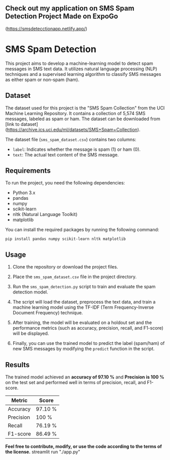 ## Check out my application on SMS Spam Detection Project Made on ExpoGo
(https://smsdetecctionapp.netlify.app/)
# SMS Spam Detection

This project aims to develop a machine-learning model to detect spam messages in SMS text data. It utilizes natural language processing (NLP) techniques and a supervised learning algorithm to classify SMS messages as either spam or non-spam (ham).

## Dataset

The dataset used for this project is the "SMS Spam Collection" from the UCI Machine Learning Repository. It contains a collection of 5,574 SMS messages, labeled as spam or ham. The dataset can be downloaded from [link to dataset] (https://archive.ics.uci.edu/ml/datasets/SMS+Spam+Collection).

The dataset file (`sms_spam_dataset.csv`) contains two columns:
- `label`: Indicates whether the message is spam (1) or ham (0).
- `text`: The actual text content of the SMS message.

## Requirements

To run the project, you need the following dependencies:
- Python 3.x
- pandas
- numpy
- scikit-learn
- nltk (Natural Language Toolkit)
- matplotlib

You can install the required packages by running the following command:

```
pip install pandas numpy scikit-learn nltk matplotlib
```

## Usage

1. Clone the repository or download the project files.

2. Place the `sms_spam_dataset.csv` file in the project directory.

3. Run the `sms_spam_detection.py` script to train and evaluate the spam detection model.

4. The script will load the dataset, preprocess the text data, and train a machine learning model using the TF-IDF (Term Frequency-Inverse Document Frequency) technique.

5. After training, the model will be evaluated on a holdout set and the performance metrics (such as accuracy, precision, recall, and F1-score) will be displayed.

6. Finally, you can use the trained model to predict the label (spam/ham) of new SMS messages by modifying the `predict` function in the script.


## Results

The trained model achieved an **accuracy of 97.10 %** and **Precision is 100 %** on the test set and performed well in terms of precision, recall, and F1-score.

| Metric     | Score |
|------------|-------|
| Accuracy   | 97.10 %   |
| Precision | 100 %   |
| Recall     | 76.19 %   |
| F1-score   | 86.49 %   |

**Feel free to contribute, modify, or use the code according to the terms of the license.**
streamlit run "./app.py"
